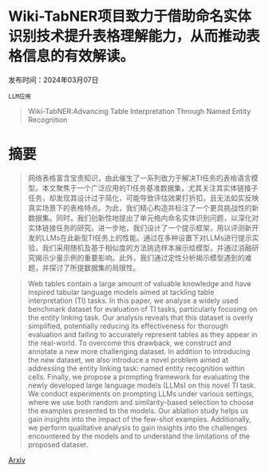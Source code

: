 # Wiki-TabNER项目致力于借助命名实体识别技术提升表格理解能力，从而推动表格信息的有效解读。

发布时间：2024年03月07日

`LLM应用`

> Wiki-TabNER:Advancing Table Interpretation Through Named Entity Recognition

# 摘要

> 网络表格富含宝贵知识，由此催生了一系列致力于解决TI任务的表格语言模型。本文聚焦于一个广泛应用的TI任务基准数据集，尤其关注其实体链接子任务，却发现其设计过于简化，可能导致评估效果打折扣，且无法如实反映真实场景下的表格特点。为此，我们精心构造并标注了一个更具挑战性的新数据集。同时，我们创新性地提出了单元格内命名实体识别问题，以深化对实体链接任务的研究。进一步地，我们设计了一个提示框架，用以评测新开发的LLMs在此新型TI任务上的性能。通过在多种设置下对LLMs进行提示实验，我们采用随机及基于相似度的方法挑选样本展示给模型，并通过消融研究揭示少量示例的重要影响。此外，我们通过定性分析揭示模型遇到的难题，并探讨了所提数据集的局限性。

> Web tables contain a large amount of valuable knowledge and have inspired tabular language models aimed at tackling table interpretation (TI) tasks. In this paper, we analyse a widely used benchmark dataset for evaluation of TI tasks, particularly focusing on the entity linking task. Our analysis reveals that this dataset is overly simplified, potentially reducing its effectiveness for thorough evaluation and failing to accurately represent tables as they appear in the real-world. To overcome this drawback, we construct and annotate a new more challenging dataset. In addition to introducing the new dataset, we also introduce a novel problem aimed at addressing the entity linking task: named entity recognition within cells. Finally, we propose a prompting framework for evaluating the newly developed large language models (LLMs) on this novel TI task. We conduct experiments on prompting LLMs under various settings, where we use both random and similarity-based selection to choose the examples presented to the models. Our ablation study helps us gain insights into the impact of the few-shot examples. Additionally, we perform qualitative analysis to gain insights into the challenges encountered by the models and to understand the limitations of the proposed dataset.

[Arxiv](https://arxiv.org/abs/2403.04577)